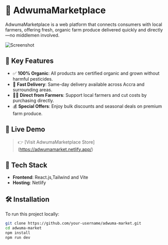 # 🛒 AdwumaMarketplace

AdwumaMarketplace is a web platform that connects consumers with local farmers, offering fresh, organic farm produce delivered quickly and directly—no middlemen involved.

![Screenshot](https://i.postimg.cc/dVrHNVpb/Screenshot-2025-07-16-130404.png)

## 🌟 Key Features

- ✅ **100% Organic**: All products are certified organic and grown without harmful pesticides.
- 🚚 **Fast Delivery**: Same-day delivery available across Accra and surrounding areas.
- 👩‍🌾 **Direct from Farmers**: Support local farmers and cut costs by purchasing directly.
- 💰 **Special Offers**: Enjoy bulk discounts and seasonal deals on premium farm produce.

## 🚀 Live Demo

> 👉 [Visit AdwumaMarketplace Store] (https://adwumamarket.netlify.app/)

## 🧰 Tech Stack

- **Frontend**: React.js,Tailwind and Vite
- **Hosting**: Netlify

## 🛠️ Installation

To run this project locally:

```bash
git clone https://github.com/your-username/adwuma-market.git
cd adwuma-market
npm install
npm run dev
